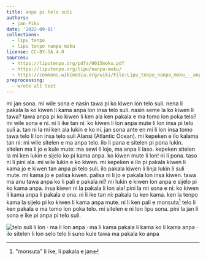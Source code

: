 ```yaml
---
title: anpa pi telo suli
authors:
  - jan Piku
date: '2022-09-01'
collections:
  - lipu tenpo
  - lipu tenpo nanpa moku
license: CC-BY-SA 4.0
sources:
  - https://liputenpo.org/pdfs/0015moku.pdf
  - https://liputenpo.org/lipu/nanpa-moku/
  - https://commons.wikimedia.org/wiki/File:Lipu_tenpo_nanpa_moku_-_anpa_pi_telo_suli.png
preprocessing:
  – wrote alt text
---
```


mi jan sona. mi wile sona e nasin tawa pi ko kiwen lon telo suli. nena li pakala la ko kiwen li kama anpa lon insa telo suli. nasin seme la ko kiwen li tawa? tawa anpa pi ko kiwen li ken ala ken pakala e ma tomo lon poka telo? mi wile sona e ni. ni li ike tan ni: ko kiwen li lon anpa mute li lon insa pi telo suli a. tan ni la mi ken ala lukin e ko ni. jan sona ante en mi li lon insa tomo tawa telo li lon insa telo suli Alansi (Atlantic Ocean). mi kepeken e ilo kalama tan ni: mi wile sitelen e ma anpa telo. ilo li pana e sitelen pi pona lukin. sitelen ma li jo e kule mute: ma sewi li loje, ma anpa li laso. kepeken sitelen la mi ken lukin e sijelo ko pi kama anpa. ko kiwen mute li lon! ni li pona. taso ni li pini ala. mi wile lukin e ko kiwen. mi kepeken e ilo pi pakala kiwen li kama jo e kiwen tan anpa pi telo suli. ilo pakala kiwen li linja lukin li suli mute. mi kama jo e palisa kiwen. palisa ni li jo e pakala lon insa kiwen. tawa ma anu tawa anpa ko li pali e pakala ni? mi lukin e kiwen lon anpa e sijelo pi ko kama anpa. insa kiwen ni la pakala li lon ala! pini la mi sona e ni: ko kiwen li kama anpa li pakala e ona. ni li ike tan ni: pakala tu ken kama. ken la tenpo kama la sijelo pi ko kiwen li kama anpa mute. ni li ken pali e monsuta[^1] telo li ken pakala e ma tomo lon poka telo. mi sitelen e ni lon lipu sona. pini la jan li sona e ike pi anpa pi telo suli.

[^1]: "monsuta" li ike, li pakala e jan

![telo suli li lon · ma li lon anpa · ma li kama pakala li kama ko li kama anpa · ilo sitelen li lon selo telo li suno kule tawa ma pakala ko anpa](https://upload.wikimedia.org/wikipedia/commons/0/0a/Lipu_tenpo_nanpa_moku_-_anpa_pi_telo_suli.png)